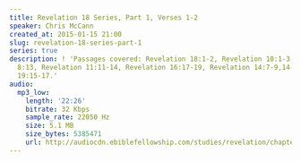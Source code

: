 ```yaml
---
title: Revelation 18 Series, Part 1, Verses 1-2
speaker: Chris McCann
created_at: 2015-01-15 21:00
slug: revelation-18-series-part-1
series: true
description: ! 'Passages covered: Revelation 18:1-2, Revelation 10:1-3, Revelation
  8:13, Revelation 11:11-14, Revelation 16:17-19, Revelation 14:7-9,14-20, Revelation
  19:15-17.'
audio:
  mp3_low:
    length: '22:26'
    bitrate: 32 Kbps
    sample_rate: 22050 Hz
    size: 5.1 MB
    size_bytes: 5385471
    url: http://audiocdn.ebiblefellowship.com/studies/revelation/chapter-18/2015.01.15_McCann_-_Revelation_18_Series_Part_1.mp3
---
```

